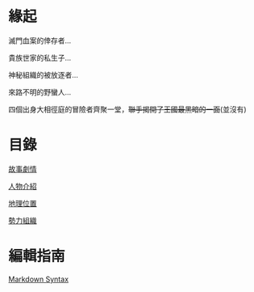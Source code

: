 # <!-- TITLE: 首頁 -->
<!-- SUBTITLE: 安安我首頁ㄛ -->

# 緣起
滅門血案的倖存者…

貴族世家的私生子…

神秘組織的被放逐者…

來路不明的野蠻人…

四個出身大相徑庭的冒險者齊聚一堂，~~聯手揭開了王國最黑暗的一面~~(並沒有)

# 目錄
[故事劇情](故事/冒險記錄)

[人物介紹](角色/列表)

[地理位置](地理/列表)

[勢力組織](組織/列表)

# 編輯指南
[Markdown Syntax](https://docs.requarks.io/wiki/user-guide/markdown-syntax)